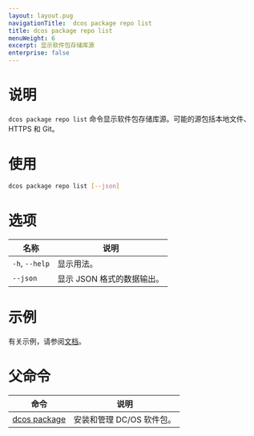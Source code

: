```yaml
---
layout: layout.pug
navigationTitle:  dcos package repo list
title: dcos package repo list
menuWeight: 6
excerpt: 显示软件包存储库源
enterprise: false
---
```



# 说明
`dcos package repo list` 命令显示软件包存储库源。可能的源包括本地文件、HTTPS 和 Git。

# 使用

```bash
dcos package repo list [--json]
```

# 选项

| 名称 | 说明 |
|---------|-------------|
| `-h`, `--help` | 显示用法。|
| `--json` | 显示 JSON 格式的数据输出。|



# 示例

有关示例，请参阅[文档](/dcos/cn/1.12/administering-clusters/repo/)。

# 父命令

| 命令 | 说明 |
|---------|-------------|
| [dcos package](/dcos/cn/1.12/cli/command-reference/dcos-package/) | 安装和管理 DC/OS 软件包。|